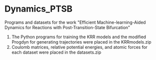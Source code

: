# Dynamics_PTSB
Programs and datasets for the work "Efficient Machine-learning-Aided Dynamics for Reactions with Post-Transition-State Bifurcation"
1. The Python programs for training the KRR models and the modified Progdyn for generating trajectories were placed in the KRRmodels.zip
2. Coulomb matrices, relative potential energies, and atomic forces for each dataset were placed in the datasets.zip

